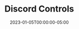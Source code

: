 ---
layout: ext_single
title: Discord Controls
slug: discord-controls
desc: Extensions that allows you and your viewers to control your Discord server straight from SAMMI. 
category: social
date: '2023-01-05T00:00:00-05:00'
permalink: extensions/social/:slug
download_url: https://christinak.itch.io/discord-controls
developer_name: Christina K.
developer_url: https://christinak.itch.io
icon_local: discord_controls.png
screenshots_local: discord_controls_ss.png
version: 1.1
sammi_version: 2023.2.1 and up
platform: Any
overview: |
    Discord Controls is an extension that gives you and your viewers a super easy way to run your Discord server right from SAMMI.

    **Key Features**:
    - See Everything - Access a list of all channels, members, and emojis in your server.
    - Find Anyone - Easily search for members and see their information.
    - Manage Messages - View, make, change, or delete messages in your channel.
    - Handle Reactions - Get, create, and remove reactions to messages.
    - Send Direct Messages - Shoot private messages to members of your server.
    - Take Care of Roles - View, add or remove member roles - it's never been easier!
    - Change Nicknames - Quickly change any member's nickname.
    - Control Members - Mute, deafen, move, or time-out members to keep your server friendly and fun.
    - Update Server - Change your server details, including its name and icon. You can even - show when you're live with a simple 'live' overlay on your server icon!
    - Rename Channels - Change any channel name whenever you want.

    With Discord Controls, running your Discord server is a breeze!
setup: |
    1. First, check that you're using the most recent version of SAMMI and install the extension. If you're not sure how to do this, there's a handy [Extension Install Guide](https://sammi.solutions/extensions/install) that can help.

    2. Next, you're going to edit the **INIT SETTINGS** button in the Discord Controls premade deck. Here's what you'll need to do:

        - `Discord Bot Token:`
            1. Create a new application over at [https://discord.com/developers/applications](https://discord.com/developers/applications)
            2. Click on the 'Bot' menu and hit 'Add Bot' (if you get an error, try renaming the application)
            4. Enable the 'SERVER MEMBERS INTENT' and 'MESSAGE CONTENT INTENT' options (these are important for using the Get Members and Get Messages commands)
            3. Still in the 'Bot' menu, hit 'Reset Token' and copy this into the Discord Bot Token box in SAMMI
            5. In the 'OAUth2 - URL Generator' menu, check the 'Bot' scope. You'll need to give the bot some specific permissions so it can do certain things from SAMMI.   
            Here's a list of what permissions are needed for each command: 

                | Command | Permission Required|
                |-------|--------|
                Get Messages | Read Message History |
                Create Message| Send Messages|
                Delete Message | Manage Messages|
                Send DM |  Send Messages|
                Create Reaction | Read Message History, Add Reactions|
                Add Role| Manage Roles |
                Remove Role| Manage Roles |
                Change Nickname | Manage Nicknames|
                Mute | Mute Members|
                Deafen | Deafen Members|
                Move | Move Members|
                Timeout | Moderate Members|
                Create Event | Create Events | 
                Delete Event | Manage Events | 
                Modify Channel | Manage Channels|
                Modify Server | Manage Server |
                {:class='table table-secondary w-auto table-hover text-break mt-2' }

            {:start="6"}
            6. Hit 'Copy' to get the URL, paste this into your browser and invite the bot to your Discord server
            7. If you want to give or take away roles from members, you need to make sure your bot's role is higher than these roles in your Discord Server Settings

        - `Default Discord Server ID` - This is the ID of the Discord server that you want to control with the extension. Here's how to get it:
            1. In Discord, turn on Developer Mode. You can find this in User Settings (click the cog in the bottom left corner) in the Advanced tab
            2. Right-click your Server name and click 'Copy ID'

        - `Amount of members to retrieve` - Choose how many members you want to pull up in the User ID dropdowns in DisCon commands. This just makes it a bit easier to pick a member without having to find their ID. 


    3. Save the changes you made to the **INIT Settings** button. Then save the whole deck. Reload your Bridge to get the extension going.  

    Once it's up and running, all DisCon commands will show dropdowns for channel, role, emoji and member IDs. If you want to use a different server in your commands than your default one, you will need to manually input these. 

    ##### Available Commands

    <a name="available-commands"></a>
    1. [Get Channels](#get-channels)
    2. [Get Members](#get-members)
    3. [Get Roles](#get-roles)
    4. [Get Emojis](#get-emojis)
    5. [Get User](#get-user)
    6. [Get Messages](#get-messages)
    7. [Create Message](#create-message)
    8. [Edit Message](#edit-message)
    9. [Delete Message](#delete-message)
    10. [Send DM](#send-dm)
    11. [Get Reactions](#get-reactions)
    12. [Create Reaction](#create-reaction)
    13. [Delete Reaction](#delete-reaction)
    14. [Add Role](#add-role)
    15. [Remove Role](#remove-role)
    16. [Change Nickname](#change-nickname)
    17. [Mute](#mute-member)
    18. [Deafen](#deafen-member)
    19. [Move Channel](#move-channel)
    20. [Timeout](#timeout-member)
    21. [Search Member](#search-member)
    22. [Get Events](#get-events)
    23. [Create Event](#create-event)
    24. [Delete Event](#delete-event)
    25. [Modify Channel](#modify-channel)
    26. [Modify Server](#modify-server)   

    <a name="get-channels"></a>
    **Get Channels** [*[Back to Top]*](#available-commands)             
    Retrieves an array containing all channels in the server. Each channel is an object. 

    | Box Name | Explanation | 
    |-------|--------|
    Discord Server ID | Your Discord server ID. Leave empty or at `0` to use your default one from INIT Settings button.
    Save Variable | Variable name to save the result into
    {:class='table table-secondary w-auto table-hover text-break'}

    Example payload for a single channel object: 

    ```json
    {
        "position": 1.0,
        "guild_id": "123477614154252318",
        "permission_overwrites": [
            {
                "allow": 0.0,
                "allow_new": "0",
                "deny_new": "1024",
                "id": "123477614154252318",
                "deny": 1024.0,
                "type": "role"
            },
            {
                "allow": 0.0,
                "allow_new": "0",
                "deny_new": "1024",
                "id": "123478636284641351",
                "deny": 1024.0,
                "type": "role"
            }
        ],
        "last_message_id": "1234199175164215347",
        "flags": 0.0,
        "nsfw": 0.0,
        "parent_id": "807277614154252319",
        "rate_limit_per_user": 0.0,
        "id": "936175293419368488",
        "type": 0.0,
        "topic": null,
        "name": "My Test Channel"
    }
    ```

     <a name="get-members"></a>
    **Get Members** [*[Back to Top]*](#available-commands)               
    Retrieves an array of current server members. Each member is an object.

    | Box Name | Explanation | 
    |-------|--------|
    Discord Server ID | Your Discord server ID. Leave empty or at `0` to use your default one from INIT Settings button.
    Maximum Amount | Maximum amount of members to retrieve
    Save Variable | Variable name to save the result into
    {:class='table table-secondary w-auto table-hover text-break'}

    Example payload for a single member object: 

    ```json
    {
        "premium_since": null,
        "roles": [
            "999829629307199528",
            "807278636284641351"
        ],
        "flags": 0.0,
        "pending": 0.0,
        "joined_at": "2021-02-05T15:53:01.711000+00:00",
        "communication_disabled_until": null,
        "is_pending": 0.0,
        "mute": 0.0,
        "user": {
            "avatar_decoration": null,
            "public_flags": 0.0,
            "discriminator": "9031",
            "username": "Christinna",
            "id": "452058585715834890",
            "avatar": "76465f81d94b50023f2d51b63e6e57bd"
        },
        "nick": null,
        "avatar": null,
        "deaf": 0.0
    } 
    ```

    <a name="get-roles"></a>
    **Get Roles** [*[Back to Top]*](#available-commands)               
    Retrieves an array of all current server roles. Each role is an object.

    | Box Name | Explanation | 
    |-------|--------|
    Discord Server ID | Your Discord server ID. Leave empty or at `0` to use your default one from INIT Settings button.
    Save Variable | Variable name to save the result into
    {:class='table table-secondary w-auto table-hover text-break'}

    Example payload for a single role object: 
    
    ```json
    {
        "position": 0.0,
        "color": 0.0,
        "managed": 0.0,
        "icon": null,
        "flags": 0.0,
        "unicode_emoji": null,
        "hoist": 0.0,
        "mentionable": 0.0,
        "permissions": 104320577.0,
        "id": "807277614154252318",
        "description": null,
        "permissions_new": "1071698660929",
        "name": "@everyone"
    }
    ```

    <a name="get-emojis"></a>
    **Get Emojis** [*[Back to Top]*](#available-commands)               
    Retrieves an array of current server emojis. Each emoji is an object.

    | Box Name | Explanation | 
    |-------|--------|
    Discord Server ID | Your Discord server ID. Leave empty or at `0` to use your default one from INIT Settings button.
    Save Variable | Variable name to save the result into
    {:class='table table-secondary w-auto table-hover text-break'}

    Example payload for a single emoji object: 
    ```json
    {
        "managed": 0.0,
        "animated": 0.0,
        "roles": [],
        "url": "https:\/\/cdn.discordapp.com\/emojis\/1000155778554024066.png",
        "available": 1.0,
        "id": "1000155778554024066",
        "require_colons": 1.0,
        "name": "myEmoji"
    }   
    ```    

    <a name="get-user"></a>
    **Get User** [*[Back to Top]*](#available-commands)               
    Retrieves a single user object. 

    | Box Name | Explanation | 
    |-------|--------|
    Discord Server ID | Your Discord server ID. Leave empty or at `0` to use your default one from INIT Settings button.
    User ID | User ID of the user to retrieve. You can select it from the dropdown or input it manually.
    Save Variable | Variable name to save the result into
    {:class='table table-secondary w-auto table-hover text-break'}

    Example payload for the user object:
    
    ```json
    {
        "banner_color": null,
        "banner": null,
        "banner_url": 0.0,
        "avatar_decoration": null,
        "accent_color": null,
        "public_flags": 0.0,
        "discriminator": "9031",
        "username": "Christinna",
        "avatar_url": "https:\/\/cdn.discordapp.com\/avatars\/452058585715834890\/76465f81d94b50023f2d51b63e6e57bd.png",
        "id": "452058585715834890",
        "avatar": "76465f81d94b50023f2d51b63e6e57bd"
    }
    ```   

    <a name="get-messages"></a>
    **Get Messages** [*[Back to Top]*](#available-commands)               
    Retrieves an array of channel messages. Each message is an object.\
    Your Discord Bot must have `READ_MESSAGE_HISTORY` permission.

    | Box Name | Explanation | 
    |-------|--------|
    Discord Server ID | Your Discord server ID. Leave empty or at `0` to use your default one from INIT Settings button.
    Channel ID | Channel ID to retrieve the messages from. You can select it from the dropdown or input it manually.
    Maximum Amount | Maximum amount of messages to retrieve (default is 50 if left empty)
    Save Variable | Variable name to save the result into
    {:class='table table-secondary w-auto table-hover text-break'}

    Example payload for a single message object: 
    
    ```json
    {
        "components": [],
        "tts": 0.0,
        "pinned": 0.0,
        "attachments": [],
        "embeds": [],
        "mention_roles": [],
        "author": {
            "avatar_decoration": null,
            "public_flags": 0.0,
            "discriminator": "9031",
            "username": "Christinna",
            "id": "452058585715834890",
            "avatar": "76465f81d94b50023f2d51b63e6e57bd"
        },
        "edited_timestamp": null,
        "flags": 0.0,
        "channel_id": "807277614154252321",
        "content": "Hello world!",
        "mentions": [],
        "id": "1040363939843801128",
        "timestamp": "2022-11-10T20:34:52.286000+00:00",
        "type": 0.0,
        "mention_everyone": 0.0
    }
    ```

    <a name="create-message"></a>
    **Create Message** [*[Back to Top]*](#available-commands)        
    Creates a new message and returns a message object. 
    Your Discord Bot must have `SEND_MESSAGES` permission.  
    If you want to tag a specific user or a role, please refer to this [Message Formatting Documentation](https://discord.com/developers/docs/reference#message-formatting).

    | Box Name | Explanation | 
    |-------|--------|
    Discord Server ID | Your Discord server ID. Leave empty or at `0` to use your default one from INIT Settings button.
    Channel ID | Channel ID to create the message in. You can select it from the dropdown or input it manually.
    Content | Message Text 
    Embed Object (optional) | Message Embed JSON, you can build it at [https://glitchii.github.io/embedbuilder/](https://glitchii.github.io/embedbuilder/)
    Save Variable | Variable name to save the result into
    {:class='table table-secondary w-auto table-hover text-break'}

    Example payload for a single message object: 
    
    ```json
    {
        "components": [],
        "tts": 0.0,
        "pinned": 0.0,
        "attachments": [],
        "embeds": [],
        "mention_roles": [],
        "author": {
            "avatar_decoration": null,
            "public_flags": 0.0,
            "discriminator": "2706",
            "username": "LBTwitch",
            "id": "815902341671813150",
            "avatar": null,
            "bot": 1.0
        },
        "edited_timestamp": null,
        "flags": 0.0,
        "channel_id": "807277614154252321",
        "content": "Hello world!",
        "referenced_message": null,
        "mentions": [],
        "id": "1040364294417686638",
        "timestamp": "2022-11-10T20:36:16.823000+00:00",
        "type": 0.0,
        "mention_everyone": 0.0
    }
    ```    

    <a name="edit-message"></a>
    **Edit Mesage** [*[Back to Top]*](#available-commands)        
    Edits a previously sent message. Must have been sent by the same Discord bot. Returns a message object. 

    | Box Name | Explanation | 
    |-------|--------|
    Discord Server ID | Your Discord server ID. Leave empty or at `0` to use your default one from INIT Settings button.
    Channel ID | Channel ID to edit the message in. You can select it from the dropdown or input it manually.
    Message ID | Message ID to edit. Can be retrieved when you use Create Message command.
    Content | New Message Text 
    Embed Object (optional) | New Message Embed, you can build it at [https://autocode.com/tools/discord/embed-builder/](https://autocode.com/tools/discord/embed-builder/)
    Save Variable | Variable name to save the result into
    {:class='table table-secondary w-auto table-hover text-break'}

    Example payload for a single message object: 
    ```json
    {
        "components": [],
        "tts": 0.0,
        "pinned": 0.0,
        "attachments": [],
        "embeds": [],
        "mention_roles": [],
        "author": {
            "avatar_decoration": null,
            "public_flags": 0.0,
            "discriminator": "2706",
            "username": "LBTwitch",
            "id": "815902341671813150",
            "avatar": null,
            "bot": 1.0
        },
        "edited_timestamp": null,
        "flags": 0.0,
        "channel_id": "807277614154252321",
        "content": "Hello world!",
        "referenced_message": null,
        "mentions": [],
        "id": "1040364294417686638",
        "timestamp": "2022-11-10T20:36:16.823000+00:00",
        "type": 0.0,
        "mention_everyone": 0.0
    }
    ```  
    <a name="delete-message"></a>
    **Delete Message** [*[Back to Top]*](#available-commands)               
    Deletes a single message.    
    Your Discord Bot must have `MANAGE_MESSAGES` permission. 

    | Box Name | Explanation | 
    |-------|--------|
    Discord Server ID | Your Discord server ID. Leave empty or at `0` to use your default one from INIT Settings button.
    Channel ID  | Channel ID to delete the message in. You can select it from the dropdown or input it manually.
    Save Variable | Variable name to save the result into
    {:class='table table-secondary w-auto table-hover text-break'}


    <a name="send-dm"></a>
    **Send DM** [*[Back to Top]*](#available-commands)               
    Sends a new DM message.    
    Your Discord Bot must have `SEND_MESSAGES` permission.

    There are two steps required to send a DM: 
    1. Use Discon Create DM command and retrieve the DM channel ID from the Save Variable response object.
    2. Use DisCon Create Message command using the DM channel ID you retrieved from step 1.

    | Box Name | Explanation | 
    |-------|--------|
    Discord Server ID | Your Discord server ID. Leave empty or at `0` to use your default one from INIT Settings button.
    User ID | User ID to start the DM with. Can be retrieved via Get Members, Search Member command or selected from dropdown.
    Save Variable | Variable name to save the result into
    {:class='table table-secondary w-auto table-hover text-break'}


    <a name="get-reactions"></a>
    **Get Reactions** [*[Back to Top]*](#available-commands)               
    Retrieves an array of users who reacted to the specified message with the specified emoji. Each user is an object.

    | Box Name | Explanation | 
    |-------|--------|
    Discord Server ID | Your Discord server ID. Leave empty or at `0` to use your default one from INIT Settings button.
    Save Variable | Variable name to save the result into
    Channel ID | Channel ID where the message resides. You can select it from the dropdown or input it manually.
    Message ID | Message ID to find the reactions (can be retrieved with Get Messages or Create Message command)
    Emoji | Emoji reaction to look for <br/>- For a custom emoji you can select it from the dropdown <br/>- For a regular Discord emoji, just copy paste the emoji (not the code, the emoji itself) <br/>- for example a Thumbs Up emojis would be: 👍 <br/>- for example a Blue Heart emoji would be: 💙 <br/>- SAMMI will display emojis as small rectangle symbols, however it will correctly send them to Discord 
    {:class='table table-secondary w-auto table-hover text-break'}

    
    Example payload for a single user object:
    ```json
    {
        "avatar_decoration": null,
        "public_flags": 0.0,
        "discriminator": "9031",
        "username": "Christinna",
        "id": "452058585715834890",
        "avatar": "76465f81d94b50023f2d51b63e6e57bd"
    }
    ```  
    <a name="create-message"></a>
    **Create Reaction** [*[Back to Top]*](#available-commands)               
    Creates a reaction to the specified message with the specified emoji.    
    Your Discord Bot must have `READ_MESSAGE_HISTORY`, `ADD_REACTIONS` permissions.

    | Box Name | Explanation | 
    |-------|--------|
    Discord Server ID | Your Discord server ID. Leave empty or at `0` to use your default one from INIT Settings button.
    Channel ID | Channel ID where the message resides. You can select it from the dropdown or input it manually.
    Message ID | Message ID to react to (can be retrieved with Get Messages or Create Message command)
    Emoji | Emoji to react with <br/>- For a custom emoji you can select it from the dropdown <br/>- For a regular Discord emoji, just copy paste the emoji (not the code, the emoji itself) <br/>- for example a Thumbs Up emojis would be: 👍 <br/>- for example a Blue Heart emoji would be: 💙 <br/>- SAMMI will display emojis as small rectangle symbols, however it will correctly send them to Discord 
    {:class='table table-secondary w-auto table-hover text-break'}

    <a name="delete-reaction"></a>
    **Delete Reaction** [*[Back to Top]*](#available-commands)               
    Deletes your own Discord bot's reaction to the specified message with the specified emoji.

    | Box Name | Explanation | 
    |-------|--------|
    Discord Server ID | Your Discord server ID. Leave empty or at `0` to use your default one from INIT Settings button.
    Channel ID | Channel ID where the message resides. You can select it from the dropdown or input it manually.
    Message ID | Message ID to delete the reaction of (can be retrieved with Get Messages or Create Message command)
    Emoji | Emoji reaction to delete <br/>- For a custom emoji you can select it from the dropdown <br/>- For a regular Discord emoji, just copy paste the emoji (not the code, the emoji itself) <br/>- for example a Thumbs Up emojis would be: 👍 <br/>- for example a Blue Heart emoji would be: 💙 <br/>- SAMMI will display emojis as small rectangle symbols, however it will correctly send them to Discord 
    {:class='table table-secondary w-auto table-hover text-break'}
 
    <a name="add-role"></a>
    **Add Role** [*[Back to Top]*](#available-commands)               
    Adds a specific role to the specified user.  
    Your Discord Bot must have `MANAGE_ROLES` permissions and its own role must be ABOVE the role you're adding in Server Settings.

    | Box Name | Explanation | 
    |-------|--------|
    Discord Server ID | Discord server ID. Leave empty or at 0 to use your default one from INIT Settings button.
    User ID | User ID of the user to remove the role from. You can select it from the dropdown or input it manually.
    Role ID | Role ID to remove from the user. You can select it from the dropdown or input it manually.
    {:class='table table-secondary w-auto table-hover text-break'}

    <a name="remove-role"></a>
    **Remove Role**        
    Removes a specific role from the specified user.   
    Your Discord Bot must have  `MANAGE_ROLES` permissions and its own role must be ABOVE the role you're removing in Server Settings.

    | Box Name | Explanation | 
    |-------|--------|
    Discord Server ID | Your Discord server ID. Leave empty or at `0` to use your default one from INIT Settings button.
    Save Variable | Variable name to save the result into
    {:class='table table-secondary w-auto table-hover text-break'}

    <a name="change-nickname"></a>
    **Change Nickname** [*[Back to Top]*](#available-commands)               
    Changes a user's nickname in the server.   
    Your Discord Bot must have `MANAGE_NICKNAMES` permission. 


    | Box Name | Explanation | 
    |-------|--------|
    Discord Server ID | Your Discord server ID. Leave empty or at `0` to use your default one from INIT Settings button.
    User ID | User ID of the user to remove the role from. You can select it from the dropdown or input it manually.
    New Nickname | Member's new nickname
    {:class='table table-secondary w-auto table-hover text-break'}
 
    <a name="mute-member"></a>
    **Mute** [*[Back to Top]*](#available-commands)               
    Mutes a user in a voice channel.   
    Bot must have `MUTE_MEMBERS` permission. 

    | Box Name | Explanation | 
    |-------|--------|
    Discord Server ID | Your Discord server ID. Leave empty or at `0` to use your default one from INIT Settings button.
    User ID | User ID of the user to remove the role from. You can select it from the dropdown or input it manually.
    Mute | Check to mute or uncheck to unmute the user
    {:class='table table-secondary w-auto table-hover text-break'}

    <a name="deafen-member"></a>
    **Deafen** [*[Back to Top]*](#available-commands)               
    Deafens a user in a voice channel.
    Bot must have 'DEAFEN_MEMBERS' permission. 

    | Box Name | Explanation | 
    |-------|--------|
    Discord Server ID | Your Discord server ID. Leave empty or at `0` to use your default one from INIT Settings button.
    User ID | User ID of the user to deafen. You can select it from the dropdown or input it manually.
    Deafen | Check to deafen or uncheck to Un-Deafen a user
    {:class='table table-secondary w-auto table-hover text-break'}

     <a name="move-channel"></a>
    **Move Channel** [*[Back to Top]*](#available-commands)               
    Moves a user in a voice channel to a different voice channel.   
    Bot must have `MOVE_MEMBERS` permission.    

    | Box Name | Explanation | 
    |-------|--------|
    Discord Server ID | Your Discord server ID. Leave empty or at `0` to use your default one from INIT Settings button.
    User ID|- User ID of the user to deafen. You can select it from the dropdown or input it manually.
    Channel ID | New channel ID to move the user to (must be a voice channel)
    {:class='table table-secondary w-auto table-hover text-break'}
 
     <a name="timeout-member"></a>
    **Timeout** [*[Back to Top]*](#available-commands)               
    Times out a user in a server and prevents them from sending messages for X amount of time.   
    Bot must have `MODERATE_MEMBERS` permission. 

    | Box Name | Explanation | 
    |-------|--------|
    Discord Server ID | Your Discord server ID. Leave empty or at `0` to use your default one from INIT Settings button.
    User ID | User ID of the user to deafen. You can select it from the dropdown or input it manually.
    Timeout For | For how long to time out the user
    Timeout Type | The units to time out the user in (seconds, minutes, hours, days)
    {:class='table table-secondary w-auto table-hover text-break'}

    If you wish to un-timeout a user, simply put `0` in the Timeout For box and execute the command again.

     <a name="search-member"></a>
    **Search Member** [*[Back to Top]*](#available-commands)               
    Searches for a specific member in your server by their nickname. Returns an array of all users matching the search query (can be more than one). 

    | Box Name | Explanation | 
    |-------|--------|
    Discord Server ID | Your Discord server ID. Leave empty or at `0` to use your default one from INIT Settings button.
    Search Query | Member's nickname to search for (or their username if no nickname is set)
    Save Variable | Variable name to save the result into
    {:class='table table-secondary w-auto table-hover text-break'}

    Example payload for a single user object after searching for 'Chris':

    ```json
    {
        "premium_since": null,
        "roles": [
            "999829629307199528",
            "807278636284641351"
        ],
        "flags": 0.0,
        "pending": 0.0,
        "joined_at": "2021-02-05T15:53:01.711000+00:00",
        "communication_disabled_until": null,
        "mute": 0.0,
        "user": {
            "public_flags": 0.0,
            "discriminator": "9031",
            "username": "Christinna",
            "id": "452058585715834890",
            "avatar": "76465f81d94b50023f2d51b63e6e57bd",
            "bot": 0.0
        },
        "nick": null,
        "avatar": null,
        "deaf": 0.0
    }
    ``` 

     <a name="get-events"></a>
    **Get Events** [*[Back to Top]*](#available-commands)               
    Retrieves an array of all scheduled server events. Each event is an object. 

    | Box Name | Explanation | 
    |-------|--------|
    Discord Server ID | Your Discord server ID. Leave empty or at `0` to use your default one from INIT Settings button.
    Save Variable |  Variable name to save the result into
    {:class='table table-secondary w-auto table-hover text-break'}

    Example payload for a single event called Test event: 
    ``` 
    {
        "guild_id": "807277614154252318",
        "scheduled_end_time": "2023-05-17T07:00:00.133000+00:00",
        "channel_id": null,
        "creator_id": "452058585715834890",
        "sku_ids": [],
        "privacy_level": 2.0,
        "creator": {
            "avatar_decoration": null,
            "public_flags": 0.0,
            "discriminator": "9031",
            "username": "Christinna",
            "global_name": null,
            "id": "452058585715834890",
            "avatar": "76465f81d94b50023f2d51b63e6e57bd"
        },
        "image": null,
        "entity_id": null,
        "entity_metadata": {
            "location": "Earth"
        },
        "id": "1108246104262316114",
        "scheduled_start_time": "2023-05-17T05:00:00.133000+00:00",
        "description": "Hello description",
        "status": 1.0,
        "name": "Test event",
        "entity_type": 3.0
    }
    ```

    <a name="create-event"></a>
    **Create Event** [*[Back to Top]*](#available-commands)               
    Creates a new event.  
    Bot must have 'CREATE_EVENTS' permission. 

    | Box Name | Explanation | 
    |-------|--------|
    Server ID | Discord server ID. Leave empty or at 0 to use your default one from INIT Settings button.
    Type | even Type to create
    Name | Name of the event
    Channel ID | if the event Type is voice, select Channel ID
    Location | if the event Type is External, fill it out with location, i.e. city 
    Description | Event description
    Start Time | Start time of the event. Must be in ISO8601 format. </br> - You can use Date/Time Math command to convert it.
    End Time | End time of the event. Must  be in ISO8601 format. </br> - You can use Date/Time Math command to convert it.
    Save Variable | Variable name to save the response (optional). Will contain the whole event object you just created. 
    {:class='table table-secondary w-auto table-hover text-break'}


     <a name="delete-event"></a>
    **Delete Event** [*[Back to Top]*](#available-commands)               
    Deletes an existing scheduled event.   
    Bot must have 'MANAGE_EVENTS' permission.  

    | Box Name | Explanation | 
    |-------|--------|
    Server ID | Discord server ID. Leave empty or at 0 to use your default one from INIT Settings button.
    Event ID | Event ID to delete. Returned in Get Events or Create Event command. 
    Save Variable | Variable name to save the response (optional).  Will be set to 'ok' if the event was succesfully deleted.
    {:class='table table-secondary w-auto table-hover text-break'}

     <a name="modify-channel"></a>
    **Modify Channel** [*[Back to Top]*](#available-commands)               
    Modifies specified channel. Leave empty to leave unchanged.
    Bot must have 'MANAGE_CHANNELS' permission. 

    | Box Name | Explanation | 
    |-------|--------|
    Server ID | Discord server ID. Leave empty or at 0 to use your default one from INIT Settings button.
    Channel ID | Channel ID to modify. You can select it from the dropdown or input it manually.
    Name | New name for the channel
    Topic | New topic for the channel
    NSFW | whether the channel should be marked as NSFW
    Save Variable | Variable name to save the response (optional). Will contain the whole updated channel object
    {:class='table table-secondary w-auto table-hover text-break'}
    
    <a name="modify-server"></a>
    **Modify Server** [*[Back to Top]*](#available-commands)               
    Modifies a server. Leave boxes empty to leave the current values unchanged.
    Bot must have 'MANAGE_GUILD' permission. 

    | Box Name | Explanation | 
    |-------|--------|
    Server ID | Discord server ID to modify. Leave empty to use your default one from INIT Settings button.
    Name |New name for the server
    Description | New description for the server
    Icon | New icon from the server - 1024x1024 recommended, png/jpeg/gif
    Save Variable | Variable name to save the response (optional). Will contain the whole updated server object
    {:class='table table-secondary w-auto table-hover text-break'}    

privacy_collect: false
---